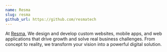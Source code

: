 ```yaml
---
name: Resma
slug: resma
github_url: https://github.com/resmatech
---
```

At [Resma](https://resma.tech), We design and develop custom websites, mobile apps, and web applications that drive growth and solve real business challenges. From concept to reality, we transform your vision into a powerful digital solution.
